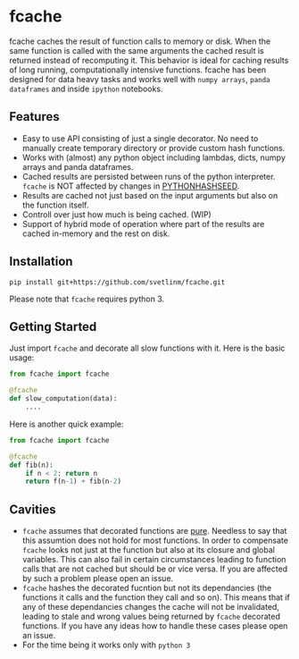 # fcache
fcache caches the result of function calls to memory or disk. When the same function is called with the same arguments the cached result is returned instead of recomputing it. This behavior is ideal for caching results of long running, computationally intensive functions. fcache has been designed for data heavy tasks and works well with `numpy arrays`, `panda dataframes` and inside `ipython` notebooks.


## Features

 * Easy to use API consisting of just a single decorator. No need to manually create temporary directory or provide custom hash functions.
 * Works with (almost) any python object including lambdas, dicts, numpy arrays and panda dataframes.
 * Cached results are persisted between runs of the python interpreter. `fcache` is NOT affected by changes in [PYTHONHASHSEED](https://docs.python.org/3/using/cmdline.html#envvar-PYTHONHASHSEED).
 * Results are cached not just based on the input arguments but also on the function itself.
 * Controll over just how much is being cached. (WIP)
 * Support of hybrid mode of operation where part of the results are cached in-memory and the rest on disk.


## Installation

    pip install git+https://github.com/svetlinm/fcache.git

Please note that `fcache` requires python 3.


## Getting Started


Just import `fcache` and decorate all slow functions with it. Here is the basic usage:

```python
from fcache import fcache

@fcache
def slow_computation(data):
	....
```

Here is another quick example:

```python
from fcache import fcache

@fcache
def fib(n):
	if n < 2: return n
	return f(n-1) + fib(n-2)
```

## Cavities

 * `fcache` assumes that decorated functions are [pure](https://en.wikipedia.org/wiki/Pure_function). Needless to say that this assumtion does not hold for most functions. In order to compensate `fcache` looks not just at the function but also at its closure and global variables. This can also fail in certain circumstances leading to function calls that are not cached but should be or vice versa. If you are affected by such a problem please open an issue.
 * `fcache` hashes the decorated fucntion but not its dependancies (the functions it calls and the function they call and so on). This means that if any of these dependancies changes the cache will not be invalidated, leading to stale and wrong values being returned by `fcache` decorated functions. If you have any ideas how to handle these cases please open an issue.
 * For the time being it works only with `python 3`


